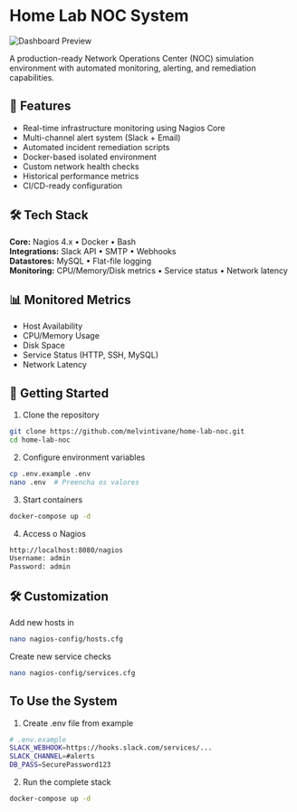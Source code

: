 # Home Lab NOC System

![Dashboard Preview](docs/dashboard-screenshot.png)

A production-ready Network Operations Center (NOC) simulation environment with automated monitoring, alerting, and remediation capabilities.

## 🌟 Features

- Real-time infrastructure monitoring using Nagios Core
- Multi-channel alert system (Slack + Email)
- Automated incident remediation scripts
- Docker-based isolated environment
- Custom network health checks
- Historical performance metrics
- CI/CD-ready configuration

## 🛠 Tech Stack

**Core:** Nagios 4.x • Docker • Bash  
**Integrations:** Slack API • SMTP • Webhooks  
**Datastores:** MySQL • Flat-file logging  
**Monitoring:** CPU/Memory/Disk metrics • Service status • Network latency

## 📊 Monitored Metrics

- Host Availability
- CPU/Memory Usage
- Disk Space
- Service Status (HTTP, SSH, MySQL)
- Network Latency

## 🚀 Getting Started

1. Clone the repository
```bash
git clone https://github.com/melvintivane/home-lab-noc.git
cd home-lab-noc
```

2. Configure environment variables
```bash
cp .env.example .env
nano .env  # Preencha os valores
```

3. Start containers
```bash
docker-compose up -d
```

4. Access o Nagios
```bash
http://localhost:8080/nagios
Username: admin
Password: admin
```

## 🛠️ Customization
Add new hosts in
```bash
nano nagios-config/hosts.cfg
```

Create new service checks
```bash
nano nagios-config/services.cfg
```

## To Use the System
1. Create .env file from example
```bash
# .env.example
SLACK_WEBHOOK=https://hooks.slack.com/services/...
SLACK_CHANNEL=#alerts
DB_PASS=SecurePassword123
```

2. Run the complete stack
```bash
docker-compose up -d
```

